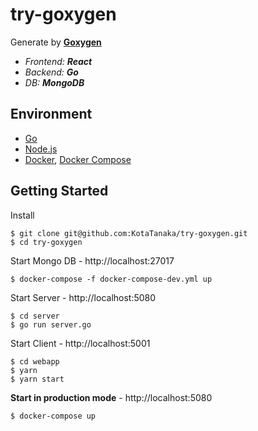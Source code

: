 # try-goxygen

Generate by **[Goxygen](https://github.com/Shpota/goxygen)**
- *Frontend: **React***
- *Backend: **Go***
- *DB: **MongoDB***

## Environment

* [Go](https://golang.org/)
* [Node.js](https://nodejs.org/)
* [Docker](https://www.docker.com/), [Docker Compose](https://docs.docker.com/compose/)

## Getting Started

Install

```
$ git clone git@github.com:KotaTanaka/try-goxygen.git
$ cd try-goxygen
```

Start Mongo DB - http://localhost:27017

```
$ docker-compose -f docker-compose-dev.yml up
```

Start Server - http://localhost:5080

```
$ cd server
$ go run server.go
```

Start Client - http://localhost:5001

```
$ cd webapp
$ yarn
$ yarn start
```

**Start in production mode** - http://localhost:5080


```
$ docker-compose up
```

